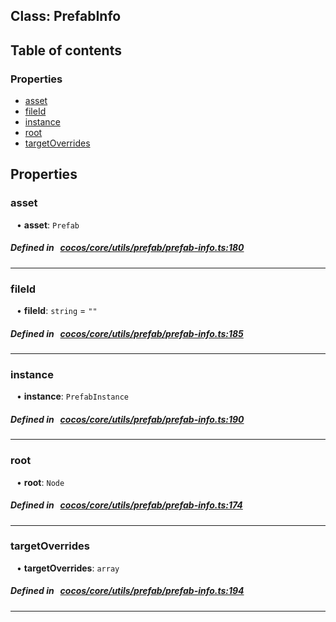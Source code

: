 
## Class: PrefabInfo





<div class="table-of-content">
<h2>Table of contents</h2>


### Properties

- [ asset](#asset)
- [ fileId](#fileId)
- [ instance](#instance)
- [ root](#root)
- [ targetOverrides](#targetOverrides)
</div>

## Properties


### asset
<div style="margin-left: 10px;">




•  **asset**:
`Prefab` 
</div>

##### Defined in &nbsp;   [cocos/core/utils/prefab/prefab-info.ts:180](https://github.com/cocos-creator/engine/blob/c7bf6b8a9/cocos/core/utils/prefab/prefab-info.ts#L180)&nbsp;


___


### fileId
<div style="margin-left: 10px;">




•  **fileId**:
`string`  = `""`
</div>

##### Defined in &nbsp;   [cocos/core/utils/prefab/prefab-info.ts:185](https://github.com/cocos-creator/engine/blob/c7bf6b8a9/cocos/core/utils/prefab/prefab-info.ts#L185)&nbsp;


___


### instance
<div style="margin-left: 10px;">




•  **instance**:
`PrefabInstance` 
</div>

##### Defined in &nbsp;   [cocos/core/utils/prefab/prefab-info.ts:190](https://github.com/cocos-creator/engine/blob/c7bf6b8a9/cocos/core/utils/prefab/prefab-info.ts#L190)&nbsp;


___


### root
<div style="margin-left: 10px;">




•  **root**:
`Node` 
</div>

##### Defined in &nbsp;   [cocos/core/utils/prefab/prefab-info.ts:174](https://github.com/cocos-creator/engine/blob/c7bf6b8a9/cocos/core/utils/prefab/prefab-info.ts#L174)&nbsp;


___


### targetOverrides
<div style="margin-left: 10px;">




•  **targetOverrides**:
`array` 
</div>

##### Defined in &nbsp;   [cocos/core/utils/prefab/prefab-info.ts:194](https://github.com/cocos-creator/engine/blob/c7bf6b8a9/cocos/core/utils/prefab/prefab-info.ts#L194)&nbsp;


___

<!---->



